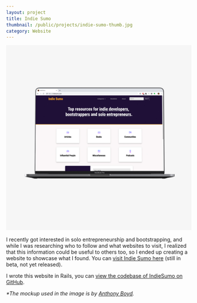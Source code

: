 ```yaml
---
layout: project
title: Indie Sumo
thumbnail: /public/projects/indie-sumo-thumb.jpg
category: Website
---
```


<img src="/public/projects/indie-sumo.jpg" alt="Indie Sumo" class="project-image">

I recently got interested in solo entrepreneurship and bootstrapping, and while I was researching who to follow and what websites to visit, I realized that this information could be useful to others too, so I ended up creating a website to showcase what I found. You can [visit Indie Sumo here](https://indie-sumo-production.herokuapp.com/) (still in beta, not yet released).

I wrote this website in Rails, you can [view the codebase of IndieSumo on GitHub](https://github.com/evrimfeyyaz/indie-sumo).

*\*The mockup used in the image is by [Anthony Boyd](https://www.anthonyboyd.graphics).*